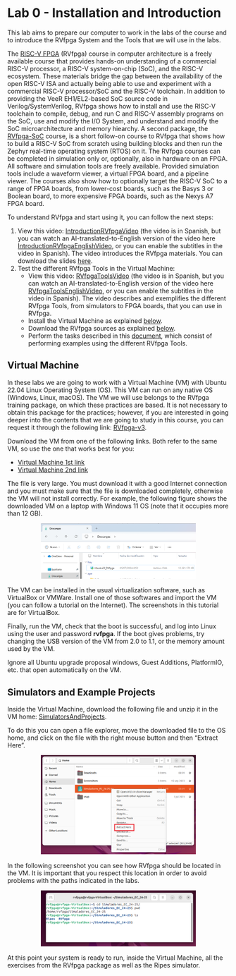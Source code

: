 # Lab 0 - Installation and Introduction
This lab aims to prepare our computer to work in the labs of the course and to introduce the RVfpga System and the Tools that we will use in the labs.

The [RISC-V FPGA](https://university.imgtec.com/rvfpga-el2-v3-0-english-downloads-page/) (RVfpga) course in computer architecture is a freely available course that provides hands-on understanding of a commercial RISC-V processor, a RISC-V system-on-chip (SoC), and the RISC-V ecosystem. These materials bridge the gap between the availability of the open RISC-V ISA and actually being able to use and experiment with a commercial RISC-V processor/SoC and the RISC-V toolchain. In addition to providing the VeeR EH1/EL2-based SoC source code in Verilog/SystemVerilog, RVfpga shows how to install and use the RISC-V toolchain to compile, debug, and run C and RISC-V assembly programs on the SoC, use and modify the I/O System, and understand and modify the SoC microarchitecture and memory hiearchy. A second package, the [RVfpga-SoC](https://university.imgtec.com/rvfpgasoc-download-page-en/) course, is a short follow-on course to RVfpga that shows how to build a RISC-V SoC from scratch using building blocks and then run the Zephyr real-time operating system (RTOS) on it. The RVfpga courses can be completed in simulation only or, optionally, also in hardware on an FPGA. All software and simulation tools are freely available. Provided simulation tools include a waveform viewer, a virtual FPGA board, and a pipeline viewer. The courses also show how to optionally target the RISC-V SoC to a range of FPGA boards, from lower-cost boards, such as the Basys 3 or Boolean board, to more expensive FPGA boards, such as the Nexys A7 FPGA board.

To understand RVfpga and start using it, you can follow the next steps:
1. View this video: [IntroductionRVfpgaVideo](https://www.youtube.com/watch?v=sc_Jn0XSkNw) (the video is in Spanish, but you can watch an AI-translated-to-English version of the video here [IntroductionRVfpgaEnglishVideo](), or you can enable the subtitles in the video in Spanish). The video introduces the RVfpga materials. You can download the slides [here](https://drive.google.com/file/d/1o8df8PdNoDIV17_L0JPiURypwtAzfpfl/view?usp=sharing).
2. Test the different RVfpga Tools in the Virtual Machine:
    + View this video: [RVfpgaToolsVideo](https://www.youtube.com/watch?v=Z8QcQRW7F4s) (the video is in Spanish, but you can watch an AI-translated-to-English version of the video here [RVfpgaToolsEnglishVideo](https://www.youtube.com/watch?v=HuAF2XOMQmQ), or you can enable the subtitles in the video in Spanish). The video describes and exemplifies the different RVfpga Tools, from simulators to FPGA boards, that you can use in RVfpga.
    + Install the Virtual Machine as explained [below](https://github.com/artecs-group/RVfpga-sim-addons/blob/main/Computer_Organization/Lab0/README.md#virtual-machine).
    + Download the RVfpga sources as explained [below](https://github.com/artecs-group/RVfpga-sim-addons/blob/main/Computer_Organization/Lab0/README.md#simulators-and-example-projects).
    + Perform the tasks described in this [document](https://drive.google.com/file/d/1-VHw5yIs0i6m0S9YQewlzYOIrVKPKxpI/view?usp=sharing), which consist of performing examples using the different RVfpga Tools.

## Virtual Machine
In these labs we are going to work with a Virtual Machine (VM) with Ubuntu 22.04 Linux Operating System (OS). 
This VM can run on any native OS (Windows, Linux, macOS). 
The VM we will use belongs to the RVfpga training package, on which these practices are based. 
It is not necessary to obtain this package for the practices; however, if you are interested in going deeper into the contents that we are going to study in this course, you can request it through the following link: [RVfpga-v3](https://university.imgtec.com/rvfpga-el2-v3-0-english-downloads-page/).

Download the VM from one of the following links. Both refer to the same VM, so use the one that works best for you: 
+ [Virtual Machine 1st link](https://drive.google.com/file/d/1KFnJYq6krB7vYt_AqTB_zTYVmxfATwJF/view)
+ [Virtual Machine 2nd link](https://pvr-sdk-live.s3.amazonaws.com/iup/ubuntu-22-RVfpga.ova)

The file is very large. You must download it with a good Internet connection and you must make sure that the file is downloaded completely, otherwise the VM will not install correctly. 
For example, the following figure shows the downloaded VM on a laptop with Windows 11 OS (note that it occupies more than 12 GB).

<p align="center">
  <img src="Images/VM_Downloaded.png" width=70% height=70%>
</p>

The VM can be installed in the usual virtualization software, such as VirtualBox or VMWare. Install one of those softwares and import the VM (you can follow a tutorial on the Internet). The screenshots in this tutorial are for VirtualBox.

Finally, run the VM, check that the boot is successful, and log into Linux using the user and password **rvfpga**. If the boot gives problems, try changing the USB version of the VM from 2.0 to 1.1, or the memory amount used by the VM.

Ignore all Ubuntu upgrade proposal windows, Guest Additions, PlatformIO, etc. that open automatically on the VM.

## Simulators and Example Projects
Inside the Virtual Machine, download the following file and unzip it in the VM home: [SimulatorsAndProjects](https://drive.google.com/file/d/1hbCSFmjIoGmXq4r5G12_AMUKezHXA6A-/view?usp=sharing).

To do this you can open a file explorer, move the downloaded file to the OS home, and click on the file with the right mouse button and then “Extract Here”.

<p align="center">
  <img src="Images/ExtractHere.png" width=70% height=70%>
</p>

In the following screenshot you can see how RVfpga should be located in the VM. It is important that you respect this location in order to avoid problems with the paths indicated in the labs.

<p align="center">
  <img src="Images/Path.png" width=70% height=70%>
</p>

At this point your system is ready to run, inside the Virtual Machine, all the exercises from the RVfpga package as well as the Ripes simulator.
